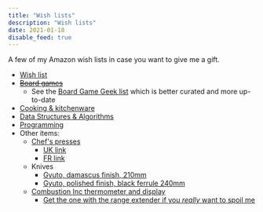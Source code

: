 ```yaml
---
title: "Wish lists"
description: "Wish lists"
date: 2021-01-18
disable_feed: true
---
```


A few of my Amazon wish lists in case you want to give me a gift.

* [Wish list](https://www.amazon.fr/hz/wishlist/ls/1FT0IO9JJTX57)
* ~~[Board games](https://www.amazon.fr/hz/wishlist/ls/2NY50W36THGMW)~~
  * See the [Board Game Geek list](https://boardgamegeek.com/wishlist/Ambroisie)
  which is better curated and more up-to-date
* [Cooking & kitchenware](https://www.amazon.fr/hz/wishlist/ls/2MNRCLPNABZSU)
* [Data Structures & Algorithms](https://www.amazon.fr/hz/wishlist/ls/2XZPQSBOGOFC3)
* [Programming](https://www.amazon.fr/hz/wishlist/ls/1R4KFV4H2D8IF)
* Other items:
  * [Chef's presses](https://www.thechefspress.com/shop)
    * [UK link](https://www.kitchenprovisions.co.uk/products/the-chefs-press-8oz-13oz)
    * [FR link](https://www.thekitchenlab.fr/fr/p/la-presse-du-chef-poids-de-friture-bruce-hill-13-oz/)
  * Knives
    * [Gyuto, damascus finish, 210mm](https://www.kitchenprovisions.co.uk/collections/stainless-steel/products/gyuto-knife-vg10-damascus-finish-ohishi)
    * [Gyuto, polished finish, black ferrule 240mm](https://www.kitchenprovisions.co.uk/collections/sukenari/products/gyuto-knife-hap40-powder-steel-polished-finish-sukenari?variant=39743545016382)
  * [Combustion Inc thermometer and display](https://combustion.inc/products/predictive-thermometer-and-display)
    * [Get the one with the range extender if you *really* want to spoil me](https://combustion.inc/products/predictive-thermometer-display)
